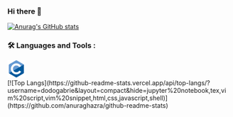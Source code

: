 ### Hi there 👋
[![Anurag's GitHub stats](https://github-readme-stats.vercel.app/api?username=dodogabrie)](https://github.com/anuraghazra/github-readme-stats)

### :hammer_and_wrench: Languages and Tools :
<div>
  <img src="https://github.com/devicons/devicon/blob/master/icons/c/c-original.svg" title="C" alt="C" width="40" height="40"/>&nbsp;
</div>
[![Top Langs](https://github-readme-stats.vercel.app/api/top-langs/?username=dodogabrie&layout=compact&hide=jupyter%20notebook,tex,vim%20script,vim%20snippet,html,css,javascript,shell)](https://github.com/anuraghazra/github-readme-stats)
<!--
**dodogabrie/dodogabrie** is a ✨ _special_ ✨ repository because its `README.md` (this file) appears on your GitHub profile.

Here are some ideas to get you started:

- 🔭 I’m currently working on ...
- 🌱 I’m currently learning ...
- 👯 I’m looking to collaborate on ...
- 🤔 I’m looking for help with ...
- 💬 Ask me about ...
- 📫 How to reach me: ...
- 😄 Pronouns: ...
- ⚡ Fun fact: ...
-->
